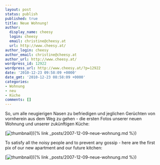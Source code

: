 ```yaml
---
layout: post
status: publish
published: true
title: Neue Wohnung!
author:
  display_name: cheesy
  login: cheesy
  email: christine@cheesy.at
  url: http://www.cheesy.at/
author_login: cheesy
author_email: christine@cheesy.at
author_url: http://www.cheesy.at/
wordpress_id: 12922
wordpress_url: http://www.cheesy.at/?p=12922
date: '2010-12-23 09:58:09 +0000'
date_gmt: '2010-12-23 08:58:09 +0000'
categories:
- Wohnung
- neu
- Küche
comments: []
---
```

<!--:de-->So, um alle neugierigen Nasen zu befriedigen und jeglichen Gerüchten von vornherein aus dem Weg zu gehen - die ersten Fotos unserer neuen Wohnung und unserer zukünftigen Küche:
[![](http://www.cheesy.at/wp-content/uploads/2010/12/thumbnail.jpg "thumbnail")]({% link _posts/2007-12-09-neue-wohnung.md %})
<!--:--><!--:en-->To satisfy all the noisy people and to prevent any gossip - here are the first pix of our new apartment and our future kitchen:
[![](http://www.cheesy.at/wp-content/uploads/2010/12/thumbnail.jpg "thumbnail")]({% link _posts/2007-12-09-neue-wohnung.md %})<!--:-->
